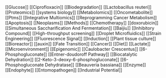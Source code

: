 [[Glucose]]
[[Ciprofloxacin]]
[[Biodegradation]]
[[Lactobacillus reuteri]]
[[Proteomics]]
[[systems biology]]
[[Metabolomics]]
[[Oncometabolite]]
[[Ptms]]
[[Integrative Multiomics]]
[[Reprogramming Cancer Metabolism]]
[[Apoptosis]]
[[Neoplasms]]
[[Methods]]
[[Chemotherapy]]
[[doxorubicin]]
[[Simultaneous Saccharification And Fermentation]]
[[Baijiu]]
[[Inhibitory Compound]]
[[High-throughput screening]]
[[Droplet Microfluidics]]
[[Strain Engineering]]
[[Fluorescence Signal]]
[[Induction]]
[[Plant tissue culture]]
[[Bioreactor]]
[[auxin]]
[[Fate Transition]]
[[Cancer]]
[[Diet]]
[[Lactate]]
[[Microenvironment]]
[[Epigenomic]]
[[Caulobacter Crescentus]]
[[6-Phosphogluconate]]
[[Entner-doudoroff Pathway]]
[[Biocatalytic Dehydration]]
[[2-Keto-3-deoxy-6-phosphogluconate]]
[[6-Phosphogluconate Dehydratase]]
[[Beauveria bassiana]]
[[Enzyme]]
[[Endophyte]]
[[Entomopathogen]]
[[Industrial Potential]]
